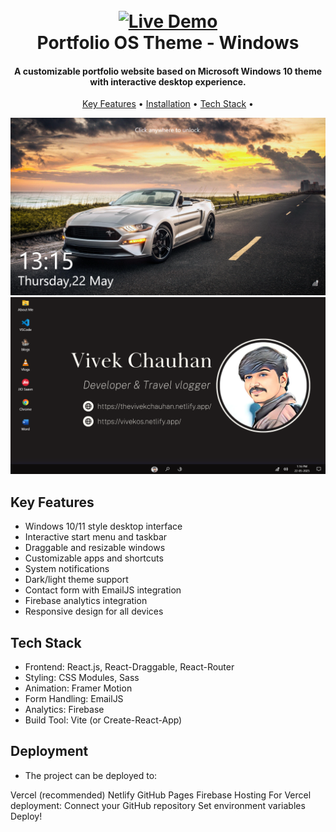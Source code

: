 <h1 align="center">
  <br>
  <a href="https://vivek-os-git-main-vivekos-projects.vercel.app/" target="_blank">
    <img src="https://img.shields.io/badge/Live_Demo-FF5722?style=for-the-badge&logo=vercel&logoColor=white" alt="Live Demo">
  </a>
  <br>
  Portfolio OS Theme - Windows 
  <br>
</h1>

<h4 align="center">A customizable portfolio website based on Microsoft Windows 10 theme with interactive desktop experience.</h4>

<p align="center">
  <a href="#key-features">Key Features</a> • 
  <a href="#installation">Installation</a> • 
  <a href="#tech-stack">Tech Stack</a> •
</p>

<p align="center"> 
    <img src="./public/lock.png">
    <img src="./public/home.png">
</p>


## Key Features

* Windows 10/11 style desktop interface
* Interactive start menu and taskbar
* Draggable and resizable windows
* Customizable apps and shortcuts
* System notifications
* Dark/light theme support
* Contact form with EmailJS integration
* Firebase analytics integration
* Responsive design for all devices


## Tech Stack

* Frontend: React.js, React-Draggable, React-Router
* Styling: CSS Modules, Sass
* Animation: Framer Motion
* Form Handling: EmailJS
* Analytics: Firebase
* Build Tool: Vite (or Create-React-App)

## Deployment

* The project can be deployed to:

Vercel (recommended)
Netlify
GitHub Pages
Firebase Hosting
For Vercel deployment:
Connect your GitHub repository
Set environment variables
Deploy!
 




